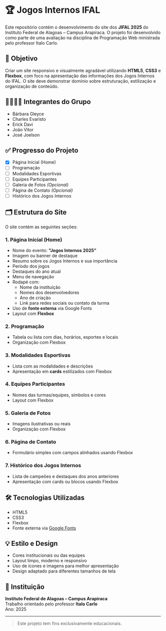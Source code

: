 # 🏆 Jogos Internos IFAL

Este repositório contém o desenvolvimento do site dos **JIFAL 2025** do Instituto Federal de Alagoas – Campus Arapiraca. O projeto foi desenvolvido como parte de uma avaliação na disciplina de Programação Web ministrada pelo professor Italo Carlo.

## 🎯 Objetivo

Criar um site responsivo e visualmente agradável utilizando **HTML5**, **CSS3** e **Flexbox**, com foco na apresentação das informações dos Jogos Internos do IFAL. O site deve demonstrar domínio sobre estruturação, estilização e organização de conteúdo.

## 👨‍👩‍👧‍👦 Integrantes do Grupo

- Bárbara Gleyce
- Charles Evaristo  
- Erick Davi 
- João Vitor
- José Joelson

## ✅ Progresso do Projeto

- [x] Página Inicial (Home)
- [ ] Programação
- [ ] Modalidades Esportivas
- [ ] Equipes Participantes
- [ ] Galeria de Fotos *(Opcional)*
- [ ] Página de Contato *(Opcional)*
- [ ] Histórico dos Jogos Internos

## 🗂️ Estrutura do Site

O site contém as seguintes seções:

### 1. Página Inicial (Home)

- Nome do evento: **"Jogos Internos 2025"**
- Imagem ou banner de destaque
- Resumo sobre os Jogos Internos e sua importância
- Período dos jogos
- Destaques do ano atual
- Menu de navegação
- Rodapé com:
  - Nome da instituição
  - Nomes dos desenvolvedores
  - Ano de criação
  - Link para redes sociais ou contato da turma
- Uso de **fonte externa** via Google Fonts
- Layout com **Flexbox**

### 2. Programação

- Tabela ou lista com dias, horários, esportes e locais
- Organização com Flexbox

### 3. Modalidades Esportivas

- Lista com as modalidades e descrições
- Apresentação em **cards** estilizados com Flexbox

### 4. Equipes Participantes

- Nomes das turmas/equipes, símbolos e cores
- Layout com Flexbox

### 5. Galeria de Fotos

- Imagens ilustrativas ou reais
- Organização com Flexbox

### 6. Página de Contato

- Formulário simples com campos alinhados usando Flexbox

### 7. Histórico dos Jogos Internos

- Lista de campeões e destaques dos anos anteriores
- Apresentação com cards ou blocos usando Flexbox

## 🛠️ Tecnologias Utilizadas

- HTML5
- CSS3
- Flexbox
- Fonte externa via [Google Fonts](https://fonts.google.com/)

## 💡 Estilo e Design

- Cores institucionais ou das equipes
- Layout limpo, moderno e responsivo
- Uso de ícones e imagens para melhor apresentação
- Design adaptado para diferentes tamanhos de tela

## 📅 Instituição

**Instituto Federal de Alagoas – Campus Arapiraca**  
Trabalho orientado pelo professor **Italo Carlo**  
Ano: 2025

---

> Este projeto tem fins exclusivamente educacionais.
